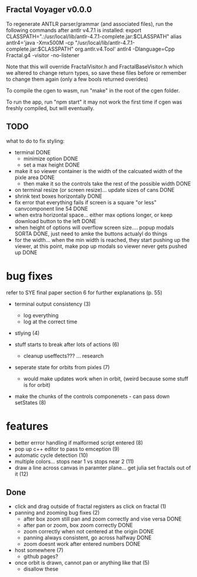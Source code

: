 ## Fractal Voyager v0.0.0

To regenerate ANTLR parser/grammar (and associated files), run the following commands after antlr v4.7.1 is installed:
export CLASSPATH=".:/usr/local/lib/antlr-4.7.1-complete.jar:$CLASSPATH"
alias antlr4='java -Xmx500M -cp "/usr/local/lib/antlr-4.7.1-complete.jar:$CLASSPATH" org.antlr.v4.Tool'
antlr4 -Dlanguage=Cpp Fractal.g4 -visitor -no-listener

Note that this will override FractalVisitor.h and FractalBaseVisitor.h which we altered to change return types, so save these files before or remember to change them again (only a few bools returned overides)

To compile the cgen to wasm, run "make" in the root of the cgen folder.

To run the app, run "npm start" it may not work the first time if cgen was freshly compiled, but will eventually.

## TODO

what to do to fix styling:

- terminal DONE
  - minimize option DONE
  - set a max height DONE
- make it so viewer container is the width of the calcuated width of the pixle area DONE
  - then make it so the controls take the rest of the possible width DONE
- on terminal resize (or screen resize)... update sizes of cans DONE
- shrink text boxes horizontally DONE
- fix error that everything fails if screen is a square "or less" canvcomponent line 54 DONE
- when extra horizontal space... either max options longer, or keep download button to the left DONE
- when height of options will overflow screen size.... popup modals SORTA DONE, just need to amke the buttons actualyl do things
- for the width... when the min width is reached, they start pushing up the viewer, at this point, make pop up modals so viewer never gets pushed up DONE

# bug fixes

refer to SYE final paper section 6 for further explanations (p. 55)

- terminal output consistency (3)
  - log everything
  - log at the correct time
- stlying (4)

- stuff starts to break after lots of actions (6)
  - cleanup useffects??? ... research
- seperate state for orbits from pixles (7)
  - would make updates work when in orbit, (weird because some stuff is for orbit)
- make the chunks of the controls componenets - can pass down setStates (8)

# features

- better errror handling if malformed script entered (8)
- pop up c++ editor to pass to emception (9)
- automatic cycle detection (10)
- multiple colors... stops near 1 vs stops near 2 (11)
- draw a line across canvas in paramter plane... get julia set fractals out of it (12)

## Done

- click and drag outside of fractal registers as click on fractal (1)
- panning and zooming bug fixes (2)
  - after box zoom still pan and zoom correctly and vise versa DONE
  - after pan or zoom, box zoom correctly DONE
  - zoom correctly when not centered at the origin DONE
  - panning always consistent, go across halfway DONE
  - zoom doesnt work after entered numbers DONE
- host somewhere (7)
  - github pages?
- once orbit is drawn, cannot pan or anything like that (5)
  - disallow these
